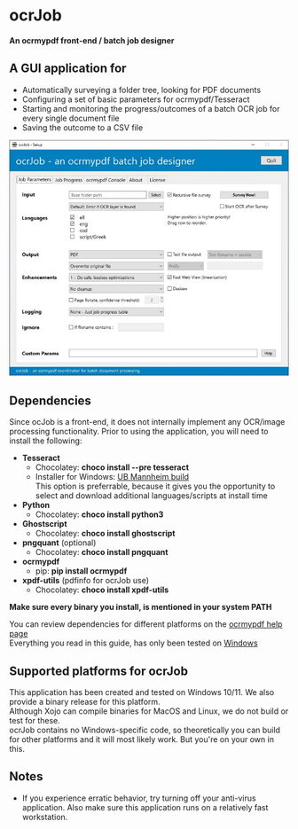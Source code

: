 # ocrJob
#### An ocrmypdf front-end / batch job designer

## A GUI application for
+ Automatically surveying a folder tree, looking for PDF documents
+ Configuring a set of basic parameters for ocrmypdf/Tesseract
+ Starting and monitoring the progress/outcomes of a batch OCR job for every single document file
+ Saving the outcome to a CSV file

![Configuration screen](https://raw.githubusercontent.com/gregorplop/ocrJob/main/screenshots/ocrJobSetup.jpg)

## Dependencies
Since ocJob is a front-end, it does not internally implement any OCR/image processing functionality. Prior to using the application, you will need to install the following:
* **Tesseract**
    * Chocolatey: **choco install --pre tesseract**
    * Installer for Windows: [UB Mannheim build](https://github.com/UB-Mannheim/tesseract/wiki)  
    This option is preferrable, because it gives you the opportunity to select and download additional languages/scripts at install time
* **Python**
    * Chocolatey: **choco install python3**
* **Ghostscript**
    * Chocolatey: **choco install ghostscript**
* **pngquant** (optional)
    * Chocolatey: **choco install pngquant**
* **ocrmypdf**
    * pip: **pip install ocrmypdf**
* **xpdf-utils** (pdfinfo for ocrJob use)
    * Chocolatey: **choco install xpdf-utils**  

**Make sure every binary you install, is mentioned in your system PATH**  

You can review dependencies for different platforms on the [ocrmypdf help page](https://ocrmypdf.readthedocs.io/en/latest/installation.html)  
Everything you read in this guide, has only been tested on [Windows](https://ocrmypdf.readthedocs.io/en/latest/installation.html#native-windows)

## Supported platforms for ocrJob
This application has been created and tested on Windows 10/11. We also provide a binary release for this platform.  
Although Xojo can compile binaries for MacOS and Linux, we do not build or test for these.  
ocrJob contains no Windows-specific code, so theoretically you can build for other platforms and it will most likely work. But you're on your own in this.

## Notes
* If you experience erratic behavior, try turning off your anti-virus application. Also make sure this application runs on a relatively fast workstation.


